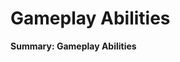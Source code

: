 # Gameplay Abilities
<primary-label ref="interaction"/>

<tldr> 
    <p><b>Summary: Gameplay Abilities</b></p> 
    <br/>
</tldr>


